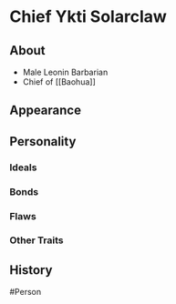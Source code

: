 # Chief Ykti Solarclaw
## About
- Male Leonin Barbarian
- Chief of [[Baohua]]

## Appearance


## Personality
### Ideals


### Bonds


### Flaws


### Other Traits


## History


#Person